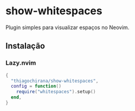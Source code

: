 # show-whitespaces

Plugin simples para visualizar espaços no Neovim.

## Instalação

### Lazy.nvim

```lua
{
  "thiagochirana/show-whitespaces",
  config = function()
    require("whitespaces").setup()
  end,
}

